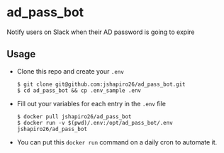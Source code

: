 # ad_pass_bot
Notify users on Slack when their AD password is going to expire

## Usage

- Clone this repo and create your `.env`

  ```
  $ git clone git@github.com:jshapiro26/ad_pass_bot.git
  $ cd ad_pass_bot && cp .env_sample .env
  ```

- Fill out your variables for each entry in the `.env` file

  ```
  $ docker pull jshapiro26/ad_pass_bot
  $ docker run -v $(pwd)/.env:/opt/ad_pass_bot/.env jshapiro26/ad_pass_bot
  ```

- You can put this `docker run` command on a daily cron to automate it.